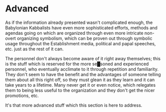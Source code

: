 # Advanced


As if the information already presented wasn't complicated enough, the Babylonian Kabbalists have even more sophisticated efforts, methods and agendas going on which are organized through even more intricate non-overt organizing symbolism, which can be proven out through symbolic usage throughout the Establishment media, political and papal speeches, etc. just as the rest of it can.

The personnel don't always become aware of it right away themselves; this is the stuff which is reserved for the more se█soned and experienced personnel, who eventually acclimate to it through repetition and familiarity.  They don't seem to have the benefit and the advantages of someone telling them about all this right off, so they must glean it as they learn and it can take years to a lifetime.  Many never get it or even notice, which relegates them to being less useful to the organization and they don't get the nicer promotions, etc.

It's that more advanced stuff which this section is here to address.